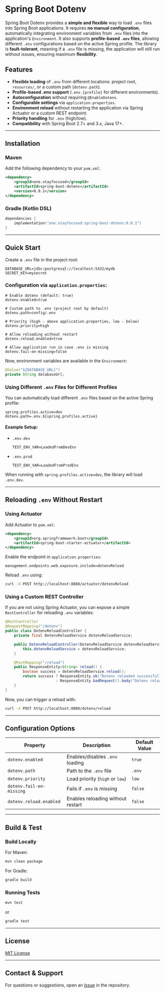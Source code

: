 # Spring Boot Dotenv

Spring Boot Dotenv provides a **simple and flexible** way to load `.env` files into Spring Boot applications. It requires **no manual configuration**, automatically integrating environment variables from `.env` files into the application's `Environment`. It also supports **profile-based `.env` files**, allowing different `.env` configurations based on the active Spring profile. The library is **fault-tolerant**, meaning if a `.env` file is missing, the application will still run without issues, ensuring maximum **flexibility**.
## Features

- **Flexible loading** of `.env` from different locations: project root, `resources/`, or a custom path (`dotenv.path`).
- **Profile-based .env support** (`.env.{profile}` for different environments).
- **Autoconfiguration** without requiring `@EnableDotenv`.
- **Configurable settings** via `application.properties`.
- **Environment reload** without restarting the application via Spring Actuator or a custom REST endpoint.
- **Priority handling** for `.env` (high/low).
- **Compatibility** with Spring Boot 2.7+ and 3.x, Java 17+.

---

## Installation

### Maven

Add the following dependency to your `pom.xml`:

```xml
<dependency>
    <groupId>one.stayfocused</groupId>
    <artifactId>spring-boot-dotenv</artifactId>
    <version>0.0.1</version>
</dependency>
```

### Gradle (Kotlin DSL)

```kotlin
dependencies {
    implementation("one.stayfocused:spring-boot-dotenv:0.0.1")
}
```

---

## Quick Start

Create a `.env` file in the project root:

```env
DATABASE_URL=jdbc:postgresql://localhost:5432/mydb
SECRET_KEY=mysecret
```

### Configuration via `application.properties`:

```properties
# Enable dotenv (default: true)
dotenv.enabled=true

# Custom path to .env (project root by default)
dotenv.path=config/.env

# Priority (high - above application.properties, low - below)
dotenv.priority=high

# Allow reloading without restart
dotenv.reload.enabled=true

# Allow application run in case .env is missing
dotenv.fail-on-missing=false
```

Now, environment variables are available in the `Environment`:

```java
@Value("${DATABASE_URL}")
private String databaseUrl;
```

### Using Different `.env` Files for Different Profiles

You can automatically load different `.env` files based on the active Spring profile:

```properties
spring.profiles.active=dev
dotenv.path=.env.${spring.profiles.active}
```

#### Example Setup:

- `.env.dev`
  ```env
  TEST_ENV_VAR=LoadedFromDevEnv
  ```
- `.env.prod`
  ```env
  TEST_ENV_VAR=LoadedFromProdEnv
  ```

When running with `spring.profiles.active=dev`, the library will load `.env.dev`.

---

## Reloading `.env` Without Restart

### Using Actuator

Add Actuator to `pom.xml`:

```xml
<dependency>
    <groupId>org.springframework.boot</groupId>
    <artifactId>spring-boot-starter-actuator</artifactId>
</dependency>
```

Enable the endpoint in `application.properties`:

```properties
management.endpoints.web.exposure.include=dotenvReload
```

Reload `.env` using:

```bash
curl -X POST http://localhost:8080/actuator/dotenvReload
```

### Using a Custom REST Controller

If you are not using Spring Actuator, you can expose a simple `RestController` for reloading `.env` variables:

```java
@RestController
@RequestMapping("/dotenv")
public class DotenvReloadController {
    private final DotenvReloadService dotenvReloadService;

    public DotenvReloadController(DotenvReloadService dotenvReloadService) {
        this.dotenvReloadService = dotenvReloadService;
    }

    @PostMapping("/reload")
    public ResponseEntity<String> reload() {
        boolean success = dotenvReloadService.reload();
        return success ? ResponseEntity.ok("Dotenv reloaded successfully")
                       : ResponseEntity.badRequest().body("Dotenv reload is disabled");
    }
}
```

Now, you can trigger a reload with:

```bash
curl -X POST http://localhost:8080/dotenv/reload
```

---

## Configuration Options

| Property                 | Description                                       | Default Value |
| ------------------------ | ------------------------------------------------- | ------------- |
| `dotenv.enabled`         | Enables/disables `.env` loading                   | `true`        |
| `dotenv.path`            | Path to the `.env` file                           | `.env`        |
| `dotenv.priority`        | Load priority (`high` or `low`)                   | `low`         |
| `dotenv.fail-on-missing` | Fails if `.env` is missing                        | `false`       |
| `dotenv.reload.enabled`  | Enables reloading without restart                 | `false`       |

---

## Build & Test

### Build Locally

For Maven:

```bash
mvn clean package
```

For Gradle:

```bash
gradle build
```

### Running Tests

```bash
mvn test
```

or

```bash
gradle test
```

---

## License

[MIT License](https://opensource.org/licenses/MIT)

---

## Contact & Support

For questions or suggestions, open an [Issue](https://github.com/stayfocused-one/spring-boot-dotenv/issues) in the repository.

